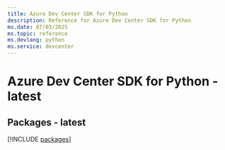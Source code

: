 ```yaml
---
title: Azure Dev Center SDK for Python
description: Reference for Azure Dev Center SDK for Python
ms.date: 07/03/2025
ms.topic: reference
ms.devlang: python
ms.service: devcenter
---
```

# Azure Dev Center SDK for Python - latest
## Packages - latest
[!INCLUDE [packages](dev-center-index.md)]